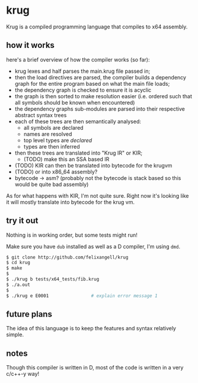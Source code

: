 # krug
Krug is a compiled programming language that compiles to x64 assembly.

## how it works
here's a brief overview of how the compiler works (so far):

- krug lexes and half parses the main.krug file passed in;
- then the load directives are parsed, the compiler builds a 
  dependency graph for the entire program based on what the main
  file loads;
- the dependency graph is checked to ensure it is acyclic
- the graph is then sorted to make resolution easier (i.e. ordered
  such that all symbols should be known when encountered)
- the dependency graphs sub-modules are parsed into their respective
  abstract syntax trees
- each of these trees are then semantically analysed:
  * all symbols are declared
  * names are resolved
  * top level types are _declared_
  * types are then inferred
- then these trees are translated into "Krug IR" or KIR;
  * (TODO) make this an SSA based IR
- (TODO) KIR can then be translated into bytecode for the krugvm
- (TODO) or into x86_64 assembly?
- bytecode -> asm? (probably not the bytecode is stack based so
  this would be quite bad assembly)

As for what happens with KIR, I'm not quite sure. Right now it's looking
like it will mostly translate into bytecode for the krug vm.

## try it out
Nothing is in working order, but some tests might run!

Make sure you have `dub` installed as well as a D compiler,
I'm using `dmd`.

```bash
$ git clone http://github.com/felixangell/krug
$ cd krug
$ make
$
$ ./krug b tests/x64_tests/fib.krug
$ ./a.out
$
$ ./krug e E0001 				# explain error message 1
```

## future plans
The idea of this language is to keep the features and syntax
relatively simple.

## notes
Though this compiler is written in D, most of the code
is written in a very c/c++-y way!